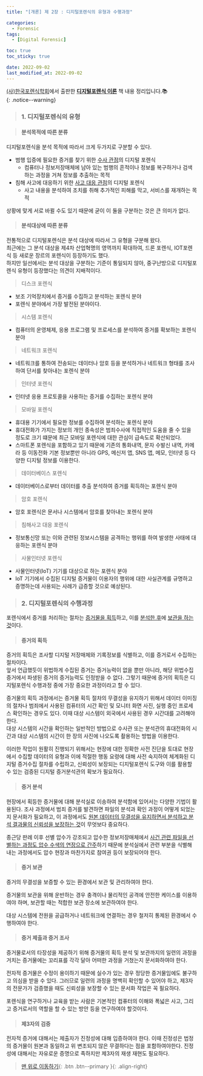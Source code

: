 ```yaml
---
title: "[개론] 제 2장 : 디지털포렌식의 유형과 수행과정"

categories:
  - Forensic
tags:
  - [Digital Forensic]

toc: true
toc_sticky: true

date: 2022-09-02
last_modified_at: 2022-09-02
---
```


[(사)한국포렌식학회](https://forensickorea.org/wp/)에서 출판한 [**디지털포렌식 이론**](https://search.shopping.naver.com/book/catalog/32481978729?cat_id=50010766&frm=PBOKPRO&query=%EB%94%94%EC%A7%80%ED%84%B8%ED%8F%AC%EB%A0%8C%EC%8B%9D+%EC%9D%B4%EB%A1%A0&NaPm=ct%3Dl7kb4iao%7Cci%3Df672ca7a7ebddf73f558d4a3eacc24a79c68a8d1%7Ctr%3Dboknx%7Csn%3D95694%7Chk%3D75bb35ce216181993b793efcef183fe3709d14b6) 책 내용 정리입니다.📚  
{: .notice--warning}

> ### 1. 디지털포렌식의 유형

> #### 분석목적에 따른 분류

디지털포렌식을 분석 목적에 따라서 크게 두가지로 구분할 수 있다.

- 범행 입증에 필요한 증거를 찾기 위한 <u>수사 관점</u>의 디지털 포렌식
  - 컴퓨터나 정보저장매체에 남아 있는 범행의 흔적이나 정보를 복구하거나 검색하는 과정을 거쳐 정보를 추출하는 목적
    <br>
- 침해 사고에 대응하기 위한 <u>사고 대응 관점</u>의 디지털 포렌식
  - 사고 내용을 분석하여 조치를 취해 추가적인 피해를 막고, 서비스를 재개하는 목적

상황에 맞게 서로 바뀔 수도 있기 때문에 굳이 이 둘을 구분하는 것은 큰 의미가 없다.

> #### 분석대상에 따른 분류

전통적으로 디지털포렌식은 분석 대상에 따라서 그 유형을 구분해 왔다.  
최근에는 그 분석 대상을 제4차 산업혁명의 영역까지 확대하여, 드론 포렌식, IOT포렌식 등 새로운 장르의 포렌식이 등장하기도 했다.  
하지만 일선에서는 분석 대상을 구분하는 기준이 통일되지 않아, 중구난방으로 디지털포렌식 유형이 등장했다는 의견이 지배적이다.

> 디스크 포렌식

- 보조 기억장치에서 증거를 수집하고 분석하는 포렌식 분야
- 포렌식 분야에서 가장 발전된 분야이다.

> 시스템 포렌식

- 컴퓨터의 운영체제, 응용 프로그램 및 프로세스를 분석하여 증거를 확보하는 포렌식 분야

> 네트워크 포렌식

- 네트워크를 통하여 전송되는 데이터나 암호 등을 분석하거나 네트워크 형태를 조사하여 단서를 찾아내는 포렌식 분야

> 인터넷 포렌식

- 인터넷 응용 프로토콜을 사용하는 증거를 수집하는 포렌식 분야

> 모바일 포렌식

- 휴대용 기기에서 필요한 정보를 수집하여 분석하는 포렌식 분야
- 휴대전화가 가지는 정보의 개인 종속성은 범죄수사에 직접적인 도움을 줄 수 있을 정도로 크기 떄문에 최근 모바일 포렌식에 대한 관심이 급속도로 확산되었다.
- 스마트폰 포렌식을 포함하고 있기 때문에 기존의 통화내역, 문자 수발신 내역, 카메라 등 이동전화 기본 정보뿐만 아니라 GPS, 메신저 앱, SNS 앱, 메모, 인터넷 등 다양한 디지털 정보를 이용한다.

> 데이터베이스 포렌식

- 데이터베이스로부터 데이터를 추출 분석하여 증거를 획득하는 포렌식 분야

> 암호 포렌식

- 암호 포렌식은 문서나 시스템에서 암호를 찾아내는 포렌식 분야

> 침해사고 대응 포렌식

- 정보통신망 또는 이와 관련된 정보시스템을 공격하는 행위를 하여 발생한 사태에 대응하는 포렌식 분야

> 사물인터넷 포렌식

- 사물인터넷(IoT) 기기를 대상으로 하는 포렌식 분야
- IoT 기기에서 수집된 디지털 증거물이 이용자의 행위에 대한 사실관계를 규명하고 증명하는데 사용되는 사례가 급증할 것으로 예상된다.

> ### 2. 디지털포렌식의 수행과정

포렌식에서 증거를 처리하는 절차는 <u>증거물을 획득</u>하고, 이를 <u>분석한 후</u>에 <u>보관을 하는 것</u>이다.

> #### 증거의 획득

증거의 획득은 조사할 디지털 저장매체와 기록정보를 식별하고, 이를 증거로서 수집하는 절차이다.  
앞서 언급했듯이 위법하게 수집된 증거는 증거능력이 없을 뿐만 아니라, 해당 위법수집증거에서 파생된 증거의 증거능력도 인정받을 수 없다. 그렇기 때문에 증거의 획득은 디지털포렌식 수행과정 중에 가장 중요한 과정이라고 할 수 있다.

증거물의 획득 과정에서는 증거물 획득 절차의 무결성을 유지하기 위해서 데이터 이미징의 절차나 범죄에서 사용된 컴퓨터의 시간 확인 및 모니터 화면 사진, 실행 중인 프로세스 확인하는 경우도 있다. 이때 대상 시스템이 외국에서 사용된 경우 시간대를 고려해야한다.  
대상 시스템의 시간을 확인하는 일반적인 방법으로 수사관 또는 분석관의 휴대전화의 시간과 대상 시스템의 시간이 한 장의 사진에 나오도록 촬용하는 방법을 이용한다.

이러한 작업이 원활히 진행되기 위해서는 현장에 대한 정확한 사전 진단을 토대로 현장에서 수집할 데이터의 유형과 이에 적절한 행동 요령에 대해 사전 숙지하여 체계화된 디지털 증거수집 절차를 수립하고, 신뢰성이 보장되는 디지털포렌식 도구와 이를 활용할 수 있는 검증된 디지털 증거분석관의 확보가 필요하다.

> #### 증거 분석

현장에서 획등한 증거물에 대해 분석실로 이송하여 분석함에 있어서는 다양한 기법이 활용된다.
조사 과정에서 범죄 증거를 발견하면 파일의 분석과 확인 과정이 어떻게 되었는지 문서화가 필요하고, 이 과정에서도 <u>원본 데이터의 무결성을 유지하면서 분석하고 분석 결과물의 신뢰성을 보장하는 것</u>이 무엇보다 중요하다.

종근당 판례 이후 선별 압수가 강조되고 압수한 정보저장매체에서 <u>사건 관련 파일을 선별하는 과정도 압수 수색의 연장으로 간주</u>하기 때문에 분석실에서 관련 부분을 식별해 내는 과정에서도 압수 현장과 마찬가지로 참여권 등이 보장되어야 한다.

> #### 증거 보관

증거의 무결성을 보증할 수 있는 환경에서 보관 및 관리하여야 한다.

증거물의 보관을 위해 운반하는 경우 충격이나 물리적인 공격에 안전한 케이스를 이용하여야 하며, 보관할 때는 적합한 보관 장소에 보관하여야 한다.

대상 시스템에 전원을 공급하거나 네트워크에 연결하는 경우 철저히 통제된 환경에서 수행하여야 한다.

> #### 증거 제출과 증거 조사

증거물로서의 타장성을 제공하기 위해 증거물의 획득 분석 및 보관까지의 일련의 과정을 거치는 증거물에는 꼬리표를 각각 달아 어떠한 과정을 거쳤는지 문서화하여야 한다.

전자적 증거물은 수정이 용이하기 때문에 실수가 있는 경우 정당한 증거물임에도 불구하고 의심을 받을 수 있다.
그러므로 일련의 과정을 명백히 확인할 수 있어야 하고, 제3자의 전문가가 검증했을 때도 신뢰성을 보장할 수 있는 문서화 작업은 꼭 필요하다.

포렌식을 연구하거나 교육을 받는 사람은 기본적인 컴퓨터의 이해와 폭넓은 사고, 그리고 증거로서의 역할을 할 수 있는 방안 등을 연구하여야 할것이다.

> #### 제3자의 검증

전자적 증거에 대해서는 제출자가 진정성에 대해 입증하여야 한다. 이때 진정성은 법정의 증거물이 원본과 동일하고 위 변조되지 않은 무결하다는 점을 포함하여야한다. 진정성에 대해서는 자유로운 증명으로 족하지만 제3자의 재생 재현도 필요하다.

> [맨 위로 이동하기](#){: .btn .btn--primary }{: .align-right}
